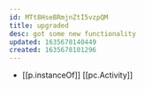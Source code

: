 ```yaml
---
id: MTt8HseBRmjnZtI5vzpQM
title: upgraded
desc: got some new functionality
updated: 1635678140449
created: 1635678101296
---
```




- [[p.instanceOf]] [[pc.Activity]]


